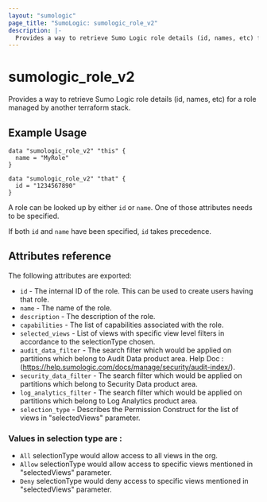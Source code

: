 ```yaml
---
layout: "sumologic"
page_title: "SumoLogic: sumologic_role_v2"
description: |-
  Provides a way to retrieve Sumo Logic role details (id, names, etc) for a role managed outside of terraform.
---
```


# sumologic_role_v2

Provides a way to retrieve Sumo Logic role details (id, names, etc) for a role
managed by another terraform stack.


## Example Usage
```hcl
data "sumologic_role_v2" "this" {
  name = "MyRole"
}
```

```hcl
data "sumologic_role_v2" "that" {
  id = "1234567890"
}
```

A role can be looked up by either `id` or `name`. One of those attributes needs to be specified.

If both `id` and `name` have been specified, `id` takes precedence.

## Attributes reference

The following attributes are exported:

- `id` - The internal ID of the role. This can be used to create users having that role.
- `name` - The name of the role.
- `description` - The description of the role.
- `capabilities` - The list of capabilities associated with the role.
- `selected_views` - List of views with specific view level filters in accordance to the selectionType chosen.
- `audit_data_filter` - The search filter which would be applied on partitions which belong to Audit Data product area. Help Doc : (https://help.sumologic.com/docs/manage/security/audit-index/).
- `security_data_filter` - The search filter which would be applied on partitions which belong to Security Data product area.
- `log_analytics_filter` - The search filter which would be applied on partitions which belong to Log Analytics product area.
- `selection_type` - Describes the Permission Construct for the list of views in "selectedViews" parameter.
### Values in selection type are : 
  - `All` selectionType would allow access to all views in the org.
  - `Allow` selectionType would allow access to specific views mentioned in "selectedViews" parameter.
  - `Deny` selectionType would deny access to specific views mentioned in "selectedViews" parameter.
